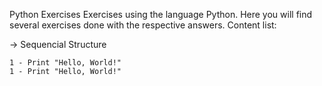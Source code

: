 Python Exercises
Exercises using the language Python.
Here you will find several exercises done with the respective answers.
Content list:

-> Sequencial Structure

    1 - Print "Hello, World!"
    1 - Print "Hello, World!"
